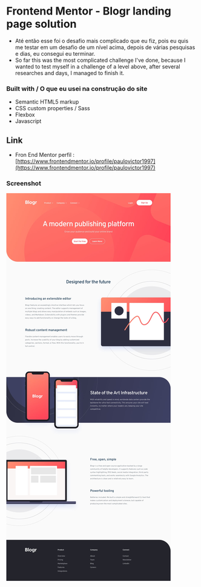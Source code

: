 # Frontend Mentor - Blogr landing page solution
  - Até então esse foi o desafio mais complicado que eu fiz, pois eu quis me testar em um desafio de um nível acima, depois de várias pesquisas e dias, eu consegui eu terminar.
  - So far this was the most complicated challenge I've done, because I wanted to test myself in a challenge of a level above, after several researches and days, I managed to finish it.

### Built with / O que eu usei na construção do site
- Semantic HTML5 markup
- CSS custom properties / Sass
- Flexbox
- Javascript

## Link
- Fron End Mentor perfil : [https://www.frontendmentor.io/profile/paulovictor1997](https://www.frontendmentor.io/profile/paulovictor1997)

### Screenshot

![design/desktop-design.jpg](design/desktop-design.jpg)






